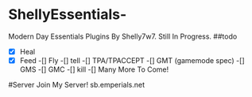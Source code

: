 # ShellyEssentials-
Modern Day Essentials Plugins By Shelly7w7. 
Still In Progress. 
##todo
-[x] Heal
-[x] Feed
-[] Fly
-[] tell
-[] TPA/TPACCEPT
-[] GMT (gamemode spec) 
-[] GMS
-[] GMC
-[] kill
-[] Many More To Come! 

#Server 
Join My Server! sb.emperials.net 
